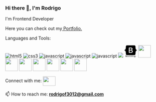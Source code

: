 ### Hi there 👋, I'm Rodrigo
I'm Frontend Developer 

<!--
**RodrigoFdz01/RodrigoFDZ01** is a ✨ _special_ ✨ repository because its `README.md` (this file) appears on your GitHub profile.

Here are some ideas to get you started:

- 🔭 I’m currently working on ...
- 🌱 I’m currently learning ...
- 👯 I’m looking to collaborate on ...
- 🤔 I’m looking for help with ...
- 💬 Ask me about ...
- 📫 How to reach me: ...
- 😄 Pronouns: ...
- ⚡ Fun fact: ...
-->

  
  Here you can check out my<a href="https://my-portfolio-fdz01.vercel.app/" rel=""> Portfolio.</a>

Languages and Tools:

<img src="https://cdn.jsdelivr.net/gh/devicons/devicon/icons/html5/html5-original-wordmark.svg" alt="html5" width="40" height="40" style="max-width: 100%;"> 
<img src="https://cdn.jsdelivr.net/gh/devicons/devicon/icons/css3/css3-original-wordmark.svg" alt="css3" width="40" height="40" style="max-width: 100%;"> <img src="https://cdn.jsdelivr.net/gh/devicons/devicon/icons/javascript/javascript-original.svg" alt="javascript" width="40" height="40" style="max-width: 100%;">
<img src="https://cdn.jsdelivr.net/gh/devicons/devicon/icons/react/react-original.svg" alt="javascript" width="40" height="40" style="max-width: 100%;"/>
<img src="https://vectorwiki.com/images/bjlcA__vitejs.svg" alt="javascript" width="40" height="40" style="max-width: 100%;"/>
<img src="https://www.vectorlogo.zone/logos/git-scm/git-scm-icon.svg" style="max-width: 85%;"> 
<img src="https://raw.githubusercontent.com/devicons/devicon/master/icons/bootstrap/bootstrap-plain-wordmark.svg" alt="bootstrap" width="40"
height="40" style="max-width: 100%;">
<img src="https://cdn.jsdelivr.net/gh/devicons/devicon/icons/linux/linux-original.svg" width="40"
height="40" style="max-width: 100%;" /> 
<img src="https://cdn.jsdelivr.net/gh/devicons/devicon/icons/vscode/vscode-original.svg"  width="40" height="40" style="max-width: 100%;"/>
<img src="https://www.vectorlogo.zone/logos/getpostman/getpostman-icon.svg" width = "40" height = "40" style="max-width: 100%;"/>
<img src="https://www.vectorlogo.zone/logos/mysql/mysql-icon.svg" width = "40" height = "40" style="max-width: 100%;"/>
<img src="https://www.vectorlogo.zone/logos/nodejs/nodejs-icon.svg" width = "40" height = "40" style="max-width: 100%;"/>
<img src="https://www.vectorlogo.zone/logos/expressjs/expressjs-icon.svg" width = "40" height = "40" style="max-width: 100%;"/>
<img src="https://www.vectorlogo.zone/logos/python/python-icon.svg" width = "40" height = "40" style="max-width: 100%;"/>
<br>
 
 <!-- 🌱 I'm getting better with React Js. and Node Js🤓💻.<br>
 🌱 Also doing projects in Python 🐍 
 -->
Connect with me: <a href="https://www.linkedin.com/in/fernandezrodrigoin/"> <img align="center" src="https://cdn.jsdelivr.net/gh/devicons/devicon/icons/linkedin/linkedin-original.svg"  height="30" width="40" style="max-width: 100%;"></a>
 <br>
 <br>
 📫 How to reach me: <strong> <a href="mailto:rodrigof3012@gmail.com">rodrigof3012@gmail.com</a> <strong>
 
 
 
 

  
